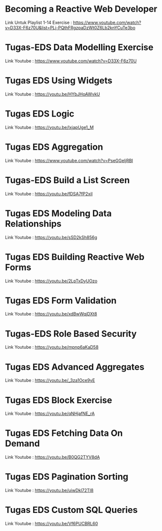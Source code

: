 # Becoming a Reactive Web Developer
Link Untuk Playlist 1-14 Exercise : https://www.youtube.com/watch?v=D33X-F6z70U&list=PLj-PQthFRgzpaDzWt0Z6Lb2knYCuTe3bo

# Tugas-EDS Data Modelling Exercise
Link Youtube : https://www.youtube.com/watch?v=D33X-F6z70U

# Tugas EDS Using Widgets
Link Youtube : https://youtu.be/HYbJHoAWvkU

# Tugas EDS Logic
Link Youtube : https://youtu.be/lxjapUge1_M

# Tugas EDS Aggregation
Link Youtube : https://www.youtube.com/watch?v=PseGGeljRBI

# Tugas-EDS Build a List Screen
Link Youtube : https://youtu.be/fDSA7fP2xiI

# Tugas EDS Modeling Data Relationships
Link Youtube : https://youtu.be/sSD2kSh856g

# Tugas EDS Building Reactive Web Forms
Link Youtube : https://youtu.be/2LpTxDyUOzo

# Tugas EDS Form Validation
Link Youtube : https://youtu.be/xdBwWqjDXt8

# Tugas-EDS Role Based Security
Link Youtube : https://youtu.be/mpnp6aKaD58

# Tugas EDS Advanced Aggregates
Link Youtube : https://youtu.be/_3za1Oce9yE

# Tugas EDS Block Exercise
Link Youtube : https://youtu.be/qNHjafNE_rA

# Tugas EDS Fetching Data On Demand
Link Youtube : https://youtu.be/B0QG2TYV8dA

# Tugas EDS Pagination Sorting
Link Youtube : https://youtu.be/uiwDkl72TI8

# Tugas EDS Custom SQL Queries
Link Youtube : https://youtu.be/Vf6PUCBRL60
